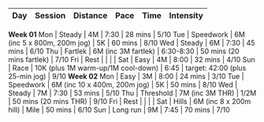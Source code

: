 Day | Session | Distance | Pace | Time | Intensity
--- | ------- | -------- | ---- | ---- | ---------
**Week 01**
Mon | Steady | 4M | 7:30 | 28 mins | 5/10
Tue | Speedwork | 6M (inc 5 x 800m, 200m jog) | 5K | 60 mins | 8/10
Wed | Steady | 6M | 7:30 | 45 mins | 6/10
Thu | Fartlek | 6M (inc 3M fartlek) | 6:30-8:30 | 50 mins (20 mins fartlek) | 7/10
Fri | Rest |  |  |  |
Sat | Easy | 4M | 8:00 | 32 mins | 4/10
Sun | Race | 10K (plus 1M warm-up/1M cool-down) | 6:45 | target: 42:00 (plus 25-min jog) | 9/10
**Week 02**
Mon | Easy | 3M | 8:00 | 24 mins | 3/10
Tue | Speedwork | 6M (inc 10 x 400m, 200m jog) | 5K | 50 mins | 8/10
Wed | Steady | 7M | 7:30 | 53 mins | 5/10
Thu | Threshold | 7M (inc 3M THR) | 1/2M | 50 mins (20 mins THR) | 9/10
Fri | Rest |  |  |  |
Sat | Hills | 6M (inc 8 x 200m hill) | Mile | 50 mins | 6/10
Sun | Long run | 9M | 7:45 | 70 mins | 7/10
